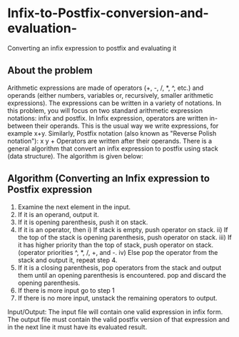 # Infix-to-Postfix-conversion-and-evaluation-
Converting an infix expression to postfix and evaluating it

## About the problem

Arithmetic expressions are made of operators (+, -, /, *, ^, etc.) and operands (either numbers,
variables or, recursively, smaller arithmetic expressions). The expressions can be written in a
variety of notations. In this problem, you will focus on two standard arithmetic expression
notations: infix and postfix. In Infix expression, operators are written in-between their operands.
This is the usual way we write expressions, for example x+y. Similarly, Postfix notation (also
known as "Reverse Polish notation"): x y + Operators are written after their operands. There is a
general algorithm that convert an infix expression to postfix using stack (data structure). The
algorithm is given below:

## Algorithm (Converting an Infix expression to Postfix expression

1) Examine the next element in the input.
2) If it is an operand, output it.
3) If it is opening parenthesis, push it on stack.
4) If it is an operator, then
i) If stack is empty, push operator on stack.
ii) If the top of the stack is opening parenthesis, push operator on stack.
iii) If it has higher priority than the top of stack, push operator on stack. (operator
priorities ^, *, /, +, and -.
iv) Else pop the operator from the stack and output it, repeat step 4.
5) If it is a closing parenthesis, pop operators from the stack and output them until an
opening parenthesis is encountered. pop and discard the opening parenthesis.
6) If there is more input go to step 1
7) If there is no more input, unstack the remaining operators to output. 

Input/Output: The input file will contain one valid expression in infix form. The output file must
contain the valid postfix version of that expression and in the next line it must have its evaluated
result. 

